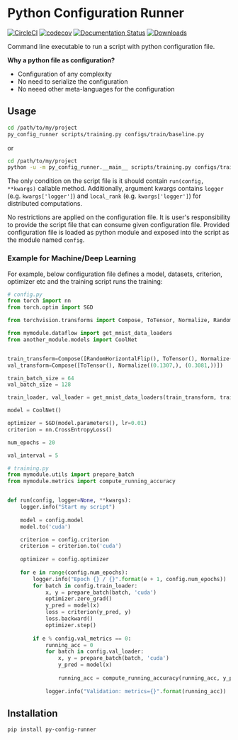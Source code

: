 # Python Configuration Runner

[![CircleCI](https://circleci.com/gh/vfdev-5/py_config_runner/tree/master.svg?style=svg)](https://circleci.com/gh/vfdev-5/py_config_runner/tree/master)
[![codecov](https://codecov.io/gh/vfdev-5/py_config_runner/branch/master/graph/badge.svg)](https://codecov.io/gh/vfdev-5/py_config_runner)
[![Documentation Status](https://readthedocs.org/projects/py-config-runner/badge/?version=latest)](https://py-config-runner.readthedocs.io/en/latest/?badge=latest)
[![Downloads](https://pepy.tech/badge/py_config_runner)](https://pepy.tech/project/py_config_runner)

Command line executable to run a script with python configuration file.

**Why a python file as configuration?**

- Configuration of any complexity
- No need to serialize the configuration
- No neeed other meta-languages for the configuration


## Usage

```bash
cd /path/to/my/project
py_config_runner scripts/training.py configs/train/baseline.py
```

or

```bash
cd /path/to/my/project
python -u -m py_config_runner.__main__ scripts/training.py configs/train/baseline.py
```

The only condition on the script file is it should contain `run(config, **kwargs)` callable method. Additionally, 
argument kwargs contains `logger` (e.g. `kwargs['logger']`) and `local_rank` (e.g. `kwargs['logger']`) 
for distributed computations.


No restrictions are applied on the configuration file. It is user's responsibility to provide the script file that can 
consume given configuration file. Provided configuration file is loaded as python module and exposed into the script as 
the module named `config`.

### Example for Machine/Deep Learning

For example, below configuration file defines a model, datasets, criterion, optimizer etc and the training script runs the training:

```python
# config.py
from torch import nn
from torch.optim import SGD

from torchvision.transforms import Compose, ToTensor, Normalize, RandomHorizontalFlip

from mymodule.dataflow import get_mnist_data_loaders
from another_module.models import CoolNet


train_transform=Compose([RandomHorizontalFlip(), ToTensor(), Normalize((0.1307,), (0.3081,))])
val_transform=Compose([ToTensor(), Normalize((0.1307,), (0.3081,))])

train_batch_size = 64
val_batch_size = 128

train_loader, val_loader = get_mnist_data_loaders(train_transform, train_batch_size, val_transform, val_batch_size)

model = CoolNet()

optimizer = SGD(model.parameters(), lr=0.01)
criterion = nn.CrossEntropyLoss()

num_epochs = 20

val_interval = 5
``` 

```python
# training.py
from mymodule.utils import prepare_batch
from mymodule.metrics import compute_running_accuracy


def run(config, logger=None, **kwargs):
    logger.info("Start my script")
    
    model = config.model
    model.to('cuda')

    criterion = config.criterion
    criterion = criterion.to('cuda')
    
    optimizer = config.optimizer
    
    for e in range(config.num_epochs):
        logger.info("Epoch {} / {}".format(e + 1, config.num_epochs))
        for batch in config.train_loader:
            x, y = prepare_batch(batch, 'cuda')                
            optimizer.zero_grad()
            y_pred = model(x)            
            loss = criterion(y_pred, y)
            loss.backward()
            optimizer.step()
            
        if e % config.val_metrics == 0:
            running_acc = 0
            for batch in config.val_loader:
                x, y = prepare_batch(batch, 'cuda')                                
                y_pred = model(x)            
                
                running_acc = compute_running_accuracy(running_acc, y_pred, y)
                
            logger.info("Validation: metrics={}".format(running_acc))
``` 

## Installation

```bash
pip install py-config-runner
```
